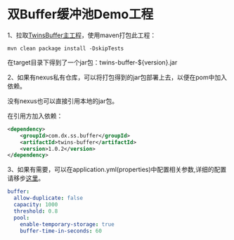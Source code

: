 # 双Buffer缓冲池Demo工程
1、拉取[TwinsBuffer主工程](https://github.com/liu-weihao/twins-buffer)，使用maven打包此工程：
```shell
mvn clean package install -DskipTests
```
在target目录下得到了一个jar包：twins-buffer-${version}.jar

2、如果有nexus私有仓库，可以将打包得到的jar包部署上去，以便在pom中加入依赖。

没有nexus也可以直接引用本地的jar包。

在引用方加入依赖：
```xml
<dependency>
    <groupId>com.dx.ss.buffer</groupId>
    <artifactId>twins-buffer</artifactId>
    <version>1.0.2</version>
</dependency>
```
3、如果有需要，可以在application.yml(properties)中配置相关参数,详细的配置请移步[这里](https://github.com/liu-weihao/twins-buffer)。
```yml
buffer:
  allow-duplicate: false
  capacity: 1000
  threshold: 0.8
  pool:
    enable-temporary-storage: true
    buffer-time-in-seconds: 60
```
